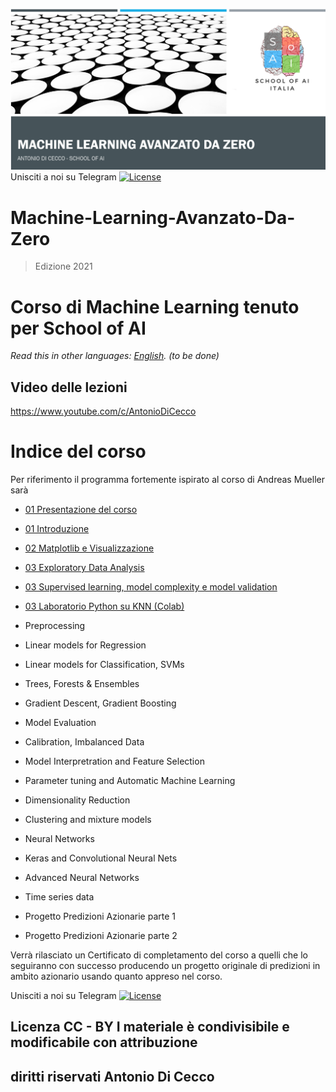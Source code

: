 ![Recordit GIF](https://github.com/AntonioDiCecco/Machine-Learning-Avanzato-Da-Zero-2021/blob/main/cover.png)
Unisciti a noi su Telegram [![License](https://gist.githubusercontent.com/m8rge/4c2b36369c9f936c02ee883ca8ec89f1/raw/c03fd44ee2b63d7a2a195ff44e9bb071e87b4a40/telegram-single-path-24px.svg)](https://t.me/SchoolofAiItalia)

# Machine-Learning-Avanzato-Da-Zero
> Edizione 2021
# Corso di Machine Learning tenuto per School of AI

*Read this in other languages: [English](README.EN.md).  (to be done)*

## Video delle lezioni
https://www.youtube.com/c/AntonioDiCecco

# Indice del corso

Per riferimento il programma fortemente ispirato al corso di Andreas Mueller sarà

  - [01 Presentazione del corso](https://htmlpreview.github.io/?https://github.com/AntonioDiCecco/Machine-Learning-Avanzato-Da-Zero-2021/blob/main/Lezioni00/00.html)
    
  - [01 Introduzione](https://htmlpreview.github.io/?https://github.com/AntonioDiCecco/Machine-Learning-Avanzato-Da-Zero-2021/blob/main/Lezioni01/01.html)

  - [02 Matplotlib e Visualizzazione](https://htmlpreview.github.io/?https://github.com/AntonioDiCecco/Machine-Learning-Avanzato-Da-Zero-2021/blob/main/Lezioni02/02.html)

  - [03 Exploratory Data Analysis](https://github.com/AntonioDiCecco/Machine-Learning-Avanzato-Da-Zero-2021/blob/main/Lezioni03/EDAslides.pdf)
  - [03 Supervised learning, model complexity e model validation](https://htmlpreview.github.io/?https://github.com/AntonioDiCecco/Machine-Learning-Avanzato-Da-Zero-2021/blob/main/Lezioni03/03.html)
  - [03 Laboratorio Python su KNN (Colab)](https://colab.research.google.com/github/AntonioDiCecco/Machine-Learning-Avanzato-Da-Zero-2021/blob/main/Lezioni03/SOAI_2021-KNN.ipynb)

  - Preprocessing

  - Linear models for Regression

  - Linear models for Classification, SVMs

  - Trees, Forests & Ensembles

  - Gradient Descent, Gradient Boosting

  - Model Evaluation

  - Calibration, Imbalanced Data

  - Model Interpretration and Feature Selection
   
  - Parameter tuning and Automatic Machine Learning

  - Dimensionality Reduction

  - Clustering and mixture models

  - Neural Networks

  - Keras and Convolutional Neural Nets
  
  - Advanced Neural Networks

  - Time series data

  - Progetto Predizioni Azionarie parte 1

  - Progetto Predizioni Azionarie parte 2


Verrà rilasciato un Certificato di completamento del corso a quelli che lo seguiranno con successo producendo un progetto originale di predizioni in ambito azionario usando quanto appreso nel corso.


Unisciti a noi su Telegram [![License](https://gist.githubusercontent.com/m8rge/4c2b36369c9f936c02ee883ca8ec89f1/raw/c03fd44ee2b63d7a2a195ff44e9bb071e87b4a40/telegram-single-path-24px.svg)](https://t.me/SchoolofAiItalia)

## Licenza CC - BY I materiale è condivisibile e modificabile con attribuzione 

## diritti riservati Antonio Di Cecco
